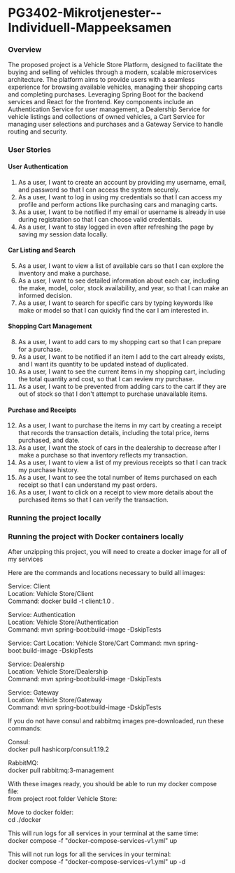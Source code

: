 # PG3402-Mikrotjenester--Individuell-Mappeeksamen

### Overview

The proposed project is a Vehicle Store Platform, designed to facilitate the buying and
selling of vehicles through a modern, scalable microservices architecture. The platform
aims to provide users with a seamless experience for browsing available vehicles,
managing their shopping carts and completing purchases. Leveraging Spring Boot
for the backend services and React for the frontend. Key components include an
Authentication Service for user management, a Dealership Service for vehicle listings and
collections of owned vehicles, a Cart Service for managing user selections and purchases 
and a Gateway Service to handle routing and security.

### User Stories

#### User Authentication

1. As a user, I want to create an account by providing my username, email, and password so that I can access the system securely.
2. As a user, I want to log in using my credentials so that I can access my profile and perform actions like purchasing cars and managing carts.
3. As a user, I want to be notified if my email or username is already in use during registration so that I can choose valid credentials.
4. As a user, I want to stay logged in even after refreshing the page by saving my session data locally.  
  
#### Car Listing and Search

5. As a user, I want to view a list of available cars so that I can explore the inventory and make a purchase.
6. As a user, I want to see detailed information about each car, including the make, model, color, stock availability, and year, so that I can make an informed decision.
7. As a user, I want to search for specific cars by typing keywords like make or model so that I can quickly find the car I am interested in.

#### Shopping Cart Management

8. As a user, I want to add cars to my shopping cart so that I can prepare for a purchase.
9. As a user, I want to be notified if an item I add to the cart already exists, and I want its quantity to be updated instead of duplicated.
10. As a user, I want to see the current items in my shopping cart, including the total quantity and cost, so that I can review my purchase.
11. As a user, I want to be prevented from adding cars to the cart if they are out of stock so that I don't attempt to purchase unavailable items.
  
#### Purchase and Receipts

12. As a user, I want to purchase the items in my cart by creating a receipt that records the transaction details, including the total price, items purchased, and date.
13. As a user, I want the stock of cars in the dealership to decrease after I make a purchase so that inventory reflects my transaction.
14. As a user, I want to view a list of my previous receipts so that I can track my purchase history.
15. As a user, I want to see the total number of items purchased on each receipt so that I can understand my past orders.
16. As a user, I want to click on a receipt to view more details about the purchased items so that I can verify the transaction.  
  

### Running the project locally

### Running the project with Docker containers locally

After unzipping this project, you will need to create a docker image for all of my services

Here are the commands and locations necessary to build all images:

Service: Client  
Location: Vehicle Store/Client  
Command: docker build -t client:1.0 .  
  
Service: Authentication  
Location: Vehicle Store/Authentication  
Command: mvn spring-boot:build-image -DskipTests  

Service: Cart
Location: Vehicle Store/Cart
Command: mvn spring-boot:build-image -DskipTests  
  
Service: Dealership  
Location: Vehicle Store/Dealership  
Command: mvn spring-boot:build-image -DskipTests  
  
Service: Gateway  
Location: Vehicle Store/Gateway  
Command: mvn spring-boot:build-image -DskipTests  
  
If you do not have consul and rabbitmq images pre-downloaded, run these commands:

Consul:  
docker pull hashicorp/consul:1.19.2  
  
RabbitMQ:  
docker pull rabbitmq:3-management  
  
With these images ready, you should be able to run my docker compose file:  
from project root folder Vehicle Store:  
  
Move to docker folder:  
cd ./docker  
  
This will run logs for all services in your terminal at the same time:  
docker compose -f "docker-compose-services-v1.yml" up  
  
This will not run logs for all the services in your terminal:  
docker compose -f "docker-compose-services-v1.yml" up -d  

